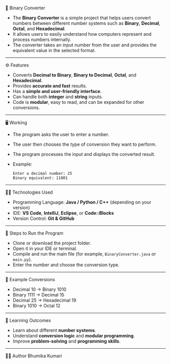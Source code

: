 🧮 Binary Converter

* The **Binary Converter** is a simple project that helps users convert numbers between different number systems such as **Binary**, **Decimal**, **Octal**, and **Hexadecimal**.
* It allows users to easily understand how computers represent and process numbers internally.
* The converter takes an input number from the user and provides the equivalent value in the selected format.

---
⚙️ Features

* Converts **Decimal to Binary**, **Binary to Decimal**, **Octal**, and **Hexadecimal**.
* Provides **accurate and fast** results.
* Has a **simple and user-friendly interface**.
* Can handle both **integer** and **string** inputs.
* Code is **modular**, easy to read, and can be expanded for other conversions.

---

🖥️ Working

* The program asks the user to enter a number.
* The user then chooses the type of conversion they want to perform.
* The program processes the input and displays the converted result.
* Example:

  ```
  Enter a decimal number: 25  
  Binary equivalent: 11001
  ```

---

🧑‍💻 Technologies Used

* Programming Language: **Java / Python / C++** (depending on your version)
* IDE: **VS Code**, **IntelliJ**, **Eclipse**, or **Code::Blocks**
* Version Control: **Git & GitHub**

---

🚀 Steps to Run the Program

* Clone or download the project folder.
* Open it in your IDE or terminal.
* Compile and run the main file (for example, `BinaryConverter.java` or `main.py`).
* Enter the number and choose the conversion type.

---

🧩 Example Conversions

* Decimal 10 → Binary 1010
* Binary 1111 → Decimal 15
* Decimal 25 → Hexadecimal 19
* Binary 1010 → Octal 12

---

🎯 Learning Outcomes

* Learn about different **number systems**.
* Understand **conversion logic** and **modular programming**.
* Improve **problem-solving** and **programming skills**.

---

 👩‍💻 Author
Bhumika Kumari
